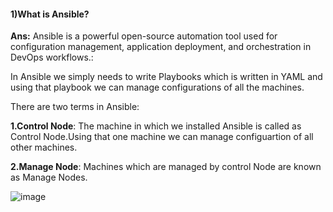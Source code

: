 #### 1)What is Ansible?

**Ans:** Ansible is a powerful open-source automation tool used for configuration management, application deployment, and orchestration in DevOps workflows.:

In Ansible we simply needs to write Playbooks which is written in YAML and using that playbook we can manage configurations of all the machines.

There are two terms in Ansible:

**1.Control Node**: The machine in which we installed Ansible is called as Control Node.Using that one machine we can manage configuartion of all other machines.


**2.Manage Node**: Machines which are managed by control Node are known as Manage Nodes.

![image](https://github.com/Nachiketa-A/DevopsCourse/assets/157089767/69a59723-32b4-4661-afb7-ead17c7a4b8d)




